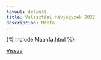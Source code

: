 ```yaml
---
layout: default
title: Választási névjegyzék 2022
description: Mánfa
---
```


{% include Maanfa.html %}

[Vissza](./)